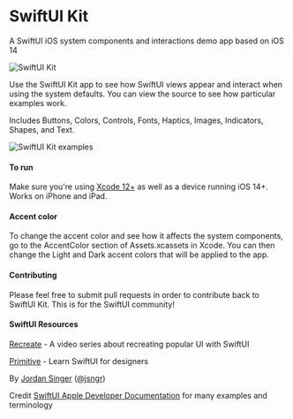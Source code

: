 # SwiftUI Kit
A SwiftUI iOS system components and interactions demo app based on iOS 14

![SwiftUI Kit](https://user-images.githubusercontent.com/110813/87210094-5accf380-c2e2-11ea-91c9-4f21aa313bc6.png)

Use the SwiftUI Kit app to see how SwiftUI views appear and interact when using the system defaults. You can view the source to see how particular examples work.

Includes Buttons, Colors, Controls, Fonts, Haptics, Images, Indicators, Shapes, and Text. 

![SwiftUI Kit examples](https://user-images.githubusercontent.com/110813/87210295-00806280-c2e3-11ea-91e3-4ea6da79f73e.png)

#### To run
Make sure you're using [Xcode 12+](https://developer.apple.com/xcode/) as well as a device running iOS 14+. Works on iPhone and iPad.

#### Accent color
To change the accent color and see how it affects the system components, go to the AccentColor section of Assets.xcassets in Xcode. You can then change the Light and Dark accent colors that will be applied to the app.

#### Contributing
Please feel free to submit pull requests in order to contribute back to SwiftUI Kit. This is for the SwiftUI community!

#### SwiftUI Resources
[Recreate](https://recreatecode.com) - A video series about recreating popular UI with SwiftUI

[Primitive](https://primitive.school) - Learn SwiftUI for designers

By [Jordan Singer](https://ibuildmyideas.com) ([@jsngr](https://twitter.com/jsngr))

Credit [SwiftUI Apple Developer Documentation](https://developer.apple.com/documentation/swiftui) for many examples and terminology
